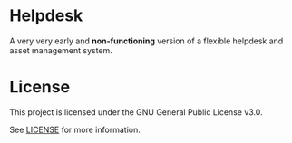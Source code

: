 # Helpdesk

A very very early and **non-functioning** version of a flexible helpdesk and asset management system.

# License

This project is licensed under the GNU General Public License v3.0.

See [LICENSE](LICENSE) for more information.
